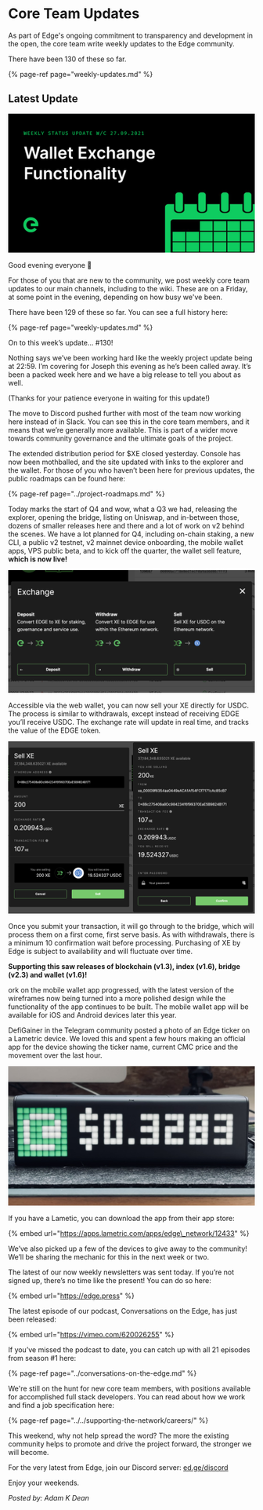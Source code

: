 # Core Team Updates

As part of Edge's ongoing commitment to transparency and development in the open, the core team write weekly updates to the Edge community.

There have been 130 of these so far.

{% page-ref page="weekly-updates.md" %}

## Latest Update

![](../../.gitbook/assets/weeklyupdate270921.png)

Good evening everyone 👋

For those of you that are new to the community, we post weekly core team updates to our main channels, including to the wiki. These are on a Friday, at some point in the evening, depending on how busy we've been.

There have been 129 of these so far. You can see a full history here:

{% page-ref page="weekly-updates.md" %}

On to this week’s update… \#130!

Nothing says we’ve been working hard like the weekly project update being at 22:59. I’m covering for Joseph this evening as he’s been called away. It’s been a packed week here and we have a big release to tell you about as well.

\(Thanks for your patience everyone in waiting for this update!\)

The move to Discord pushed further with most of the team now working here instead of in Slack. You can see this in the core team members, and it means that we’re generally more available. This is part of a wider move towards community governance and the ultimate goals of the project.

The extended distribution period for $XE closed yesterday. Console has now been mothballed, and the site updated with links to the explorer and the wallet. For those of you who haven’t been here for previous updates, the public roadmaps can be found here:

{% page-ref page="../project-roadmaps.md" %}

Today marks the start of Q4 and wow, what a Q3 we had, releasing the explorer, opening the bridge, listing on Uniswap, and in-between those, dozens of smaller releases here and there and a lot of work on v2 behind the scenes. We have a lot planned for Q4, including on-chain staking, a new CLI, a public v2 testnet, v2 mainnet device onboarding, the mobile wallet apps, VPS public beta, and to kick off the quarter, the wallet sell feature, **which is now live!**

![](../../.gitbook/assets/1.png)

Accessible via the web wallet, you can now sell your XE directly for USDC. The process is similar to withdrawals, except instead of receiving EDGE you’ll receive USDC. The exchange rate will update in real time, and tracks the value of the EDGE token.

![](../../.gitbook/assets/2.png)

Once you submit your transaction, it will go through to the bridge, which will process them on a first come, first serve basis. As with withdrawals, there is a minimum 10 confirmation wait before processing. Purchasing of XE by Edge is subject to availability and will fluctuate over time.

**Supporting this saw releases of blockchain \(v1.3\), index \(v1.6\), bridge \(v2.3\) and wallet \(v1.6\)!**

ork on the mobile wallet app progressed, with the latest version of the wireframes now being turned into a more polished design while the functionality of the app continues to be built. The mobile wallet app will be available for iOS and Android devices later this year.

DefiGainer in the Telegram community posted a photo of an Edge ticker on a Lametric device. We loved this and spent a few hours making an official app for the device showing the ticker name, current CMC price and the movement over the last hour.

![](../../.gitbook/assets/3.png)

If you have a Lametic, you can download the app from their app store:

{% embed url="https://apps.lametric.com/apps/edge\_network/12433" %}

We’ve also picked up a few of the devices to give away to the community! We’ll be sharing the mechanic for this in the next week or two.

The latest of our now weekly newsletters was sent today. If you’re not signed up, there’s no time like the present! You can do so here:

{% embed url="https://edge.press" %}

The latest episode of our podcast, Conversations on the Edge, has just been released:

{% embed url="https://vimeo.com/620026255" %}

If you’ve missed the podcast to date, you can catch up with all 21 episodes from season \#1 here:

{% page-ref page="../conversations-on-the-edge.md" %}

We're still on the hunt for new core team members, with positions available for accomplished full stack developers. You can read about how we work and find a job specification here:

{% page-ref page="../../supporting-the-network/careers/" %}

This weekend, why not help spread the word? The more the existing community helps to promote and drive the project forward, the stronger we will become.

For the very latest from Edge, join our Discord server: [ed.ge/discord](https://ed.ge/discord)

Enjoy your weekends.

_Posted by: Adam K Dean_

